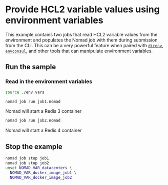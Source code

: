 # Provide HCL2 variable values using environment variables

This example contains two jobs that read HCL2 variable values from the
environment and populates the Nomad job with them during submission from the
CLI. This can be a very powerful feature when paired with [`direnv`],
[`envconsul`], and other tools that can manipulate environment variables.

## Run the sample

### Read in the environment variables

```bash
source ./env.vars
```

```bash
nomad job run job1.nomad
```

Nomad will start a Redis 3 container

```bash
nomad job run job2.nomad
```

Nomad will start a Redis 4 container

## Stop the example

```bash
nomad job stop job1
nomad job stop job2
unset NOMAD_VAR_datacenters \
  NOMAD_VAR_docker_image_job1 \
  NOMAD_VAR_docker_image_job2
```

[`envconsul`]: https://github.com/hashicorp/envconsul
[`direnv`]: https://direnv.net/
